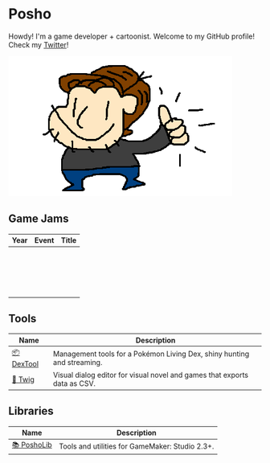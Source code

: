 # Posho

Howdy! I'm a game developer + cartoonist. Welcome to my GitHub profile! Check my [Twitter](https://twitter.com/PoshoDev)!

![](https://github.com/PoshoDev/PoshoDev/blob/master/Artwork/OK_Posho.png?raw=true)



## Game Jams

| Year | Event | Title |
| ---- | ----- | ----- |
|      |       |       |
|      |       |       |
|      |       |       |
|      |       |       |
|      |       |       |
|      |       |       |
|      |       |       |
|      |       |       |
|      |       |       |
|      |       |       |
|      |       |       |
|      |       |       |
|      |       |       |
|      |       |       |
|      |       |       |
|      |       |       |
|      |       |       |
|      |       |       |
|      |       |       |



## Tools

| Name                                             | Description                                                  |
| ------------------------------------------------ | ------------------------------------------------------------ |
| [📦 DexTool](https://github.com/PoshoDev/DexTool) | Management tools for a Pokémon Living Dex, shiny hunting and streaming. |
| [🌱 Twig](https://github.com/PoshoDev/Twig)       | Visual dialog editor for visual novel and games that exports data as CSV. |



## Libraries

| Name                                               | Description                                     |
| -------------------------------------------------- | ----------------------------------------------- |
| [📚 PoshoLib](https://github.com/PoshoDev/PoshoLib) | Tools and utilities for GameMaker: Studio 2.3+. |

